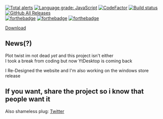 [![Total alerts](https://img.shields.io/lgtm/alerts/g/MrAlexEsisteGia/YtDesktop.svg?style=flat-square&?logo=lgtm&logoWidth=18)](https://lgtm.com/projects/g/MrAlexEsisteGia/YtDesktop/alerts/) [![Language grade: JavaScript](https://img.shields.io/lgtm/grade/javascript/g/MrAlexEsisteGia/YtDesktop.svg?style=flat-square&?logo=lgtm&logoWidth=18)](https://lgtm.com/projects/g/MrAlexEsisteGia/YtDesktop/context:javascript) [![CodeFactor](https://www.codefactor.io/repository/github/mralexesistegia/ytdesktop/badge?style=flat-square)](https://www.codefactor.io/repository/github/mralexesistegia/ytdesktop) [![Build status](https://ci.appveyor.com/api/projects/status/l13q29nr44xc1xow/branch/master?svg=true&?style=flat-square)](https://ci.appveyor.com/project/MrAlexEsisteGia/ytdesktop/branch/master) [![GitHub All Releases](https://img.shields.io/github/downloads/MrAlexEsisteGia/YtDesktop/total?style=flat-square)](https://github.com/MrAlexEsisteGia/YtDesktop/releases)                 
[![forthebadge](https://forthebadge.com/images/badges/gluten-free.svg)](https://forthebadge.com) [![forthebadge](https://forthebadge.com/images/badges/does-not-contain-treenuts.svg)](https://forthebadge.com) [![forthebadge](https://forthebadge.com/images/badges/you-didnt-ask-for-this.svg)](https://forthebadge.com)

[Download](https://ytdesktop.mralexesistegia.com/#download)

News(?)
------------
Plot twist im not dead *yet* and this project isn't either            
I took a break from coding but now YtDesktop is coming back              
            
I Re-Designed the website and I'm also working on the windows store release            
              
If you want, share the project so i know that people want it               
------------
Also shameless plug: [Twitter](https://twitter.com/MrAlexEsisteGia)

